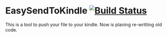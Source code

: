 # EasySendToKindle [![Build Status](https://travis-ci.org/kaaass/EasySendToKindle.svg?branch=master)](https://travis-ci.org/kaaass/EasySendToKindle)
This is a tool to push your file to your kindle.
Now is planing re-writting old code.